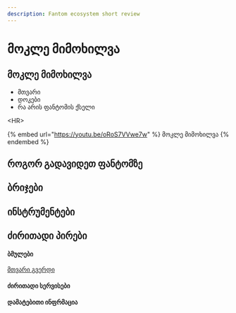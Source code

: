 ```yaml
---
description: Fantom ecosystem short review
---
```


# მოკლე მიმოხილვა

## მოკლე მიმოხილვა

* მთვარი
* დოკები
* რა არის ფანტომის ქსელი

\<HR>



{% embed url="https://youtu.be/oRoS7VVwe7w" %}
მოკლე მიმოხილვა
{% endembed %}

## როგორ გადავიდეთ ფანტომზე

## ბრიჯები

## ინსტრუმენტები

## ძირითადი პირები

#### ბმულები

[მთვარი გვერდი](https://fantom.foundation)

#### ძირითადი სერვისები

#### დამატებითი ინფრმაცია
